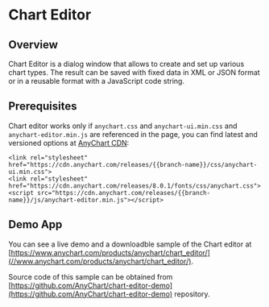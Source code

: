 # Chart Editor

## Overview

Chart Editor is a dialog window that allows to create and set up various chart types. The result can be saved with fixed data in XML or JSON format or in a reusable format with a JavaScript code string.

## Prerequisites

Chart editor works only if `anychart.css` and `anychart-ui.min.css` and `anychart-editor.min.js` are referenced in the page, you can find latest and versioned options at [AnyChart CDN](https://cdn.anychart.com/#ui):

```
<link rel="stylesheet" href="https://cdn.anychart.com/releases/{{branch-name}}/css/anychart-ui.min.css">
<link rel="stylesheet" href="https://cdn.anychart.com/releases/8.0.1/fonts/css/anychart.css">
<script src="https://cdn.anychart.com/releases/{{branch-name}}/js/anychart-editor.min.js"></script>
```

## Demo App

You can see a live demo and a downloadble sample of the Chart editor at [https://www.anychart.com/products/anychart/chart_editor/](//www.anychart.com/products/anychart/chart_editor/).

Source code of this sample can be obtained from [https://github.com/AnyChart/chart-editor-demo](https://github.com/AnyChart/chart-editor-demo) repository.